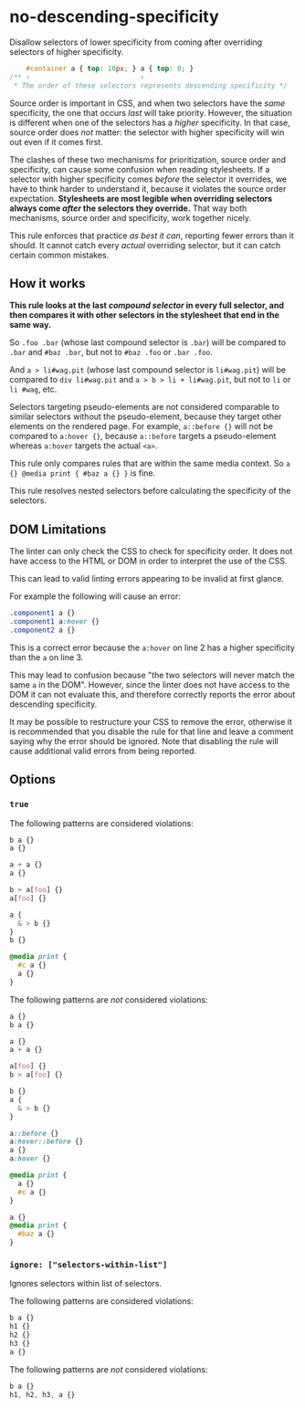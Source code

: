 # no-descending-specificity

Disallow selectors of lower specificity from coming after overriding selectors of higher specificity.

```css
    #container a { top: 10px; } a { top: 0; }
/** ↑                           ↑
 * The order of these selectors represents descending specificity */
```

Source order is important in CSS, and when two selectors have the *same* specificity, the one that occurs *last* will take priority. However, the situation is different when one of the selectors has a *higher* specificity. In that case, source order does *not* matter: the selector with higher specificity will win out even if it comes first.

The clashes of these two mechanisms for prioritization, source order and specificity, can cause some confusion when reading stylesheets. If a selector with higher specificity comes *before* the selector it overrides, we have to think harder to understand it, because it violates the source order expectation. **Stylesheets are most legible when overriding selectors always come *after* the selectors they override.** That way both mechanisms, source order and specificity, work together nicely.

This rule enforces that practice *as best it can*, reporting fewer errors than it should. It cannot catch every *actual* overriding selector, but it can catch certain common mistakes.

## How it works

**This rule looks at the last *compound selector* in every full selector, and then compares it with other selectors in the stylesheet that end in the same way.**

So `.foo .bar` (whose last compound selector is `.bar`) will be compared to `.bar` and `#baz .bar`, but not to `#baz .foo` or `.bar .foo`.

And `a > li#wag.pit` (whose last compound selector is `li#wag.pit`) will be compared to `div li#wag.pit` and `a > b > li + li#wag.pit`, but not to `li` or `li #wag`, etc.

Selectors targeting pseudo-elements are not considered comparable to similar selectors without the pseudo-element, because they target other elements on the rendered page. For example, `a::before {}` will not be compared to `a:hover {}`, because `a::before` targets a pseudo-element whereas `a:hover` targets the actual `<a>`.

This rule only compares rules that are within the same media context. So `a {} @media print { #baz a {} }` is fine.

This rule resolves nested selectors before calculating the specificity of the selectors.

## DOM Limitations

The linter can only check the CSS to check for specificity order. It does not have access to the HTML or DOM in order to interpret the use of the CSS.

This can lead to valid linting errors appearing to be invalid at first glance.

For example the following will cause an error:

```css
.component1 a {}
.component1 a:hover {}
.component2 a {}
```

This is a correct error because the `a:hover` on line 2 has a higher specificity than the `a` on line 3.

This may lead to confusion because "the two selectors will never match the same `a` in the DOM". However, since the linter does not have access to the DOM it can not evaluate this, and therefore correctly reports the error about descending specificity.

It may be possible to restructure your CSS to remove the error, otherwise it is recommended that you disable the rule for that line and leave a comment saying why the error should be ignored. Note that disabling the rule will cause additional valid errors from being reported.

## Options

### `true`

The following patterns are considered violations:

```css
b a {}
a {}
```

```css
a + a {}
a {}
```

```css
b > a[foo] {}
a[foo] {}
```

```css
a {
  & > b {}
}
b {}
```

```css
@media print {
  #c a {}
  a {}
}
```

The following patterns are *not* considered violations:

```css
a {}
b a {}
```

```css
a {}
a + a {}
```

```css
a[foo] {}
b > a[foo] {}
```

```css
b {}
a {
  & > b {}
}
```

```css
a::before {}
a:hover::before {}
a {}
a:hover {}
```

```css
@media print {
  a {}
  #c a {}
}
```

```css
a {}
@media print {
  #baz a {}
}
```

### `ignore: ["selectors-within-list"]`

Ignores selectors within list of selectors.

The following patterns are considered violations:

```css
b a {}
h1 {}
h2 {}
h3 {}
a {}
```

The following patterns are *not* considered violations:

```css
b a {}
h1, h2, h3, a {}
```
